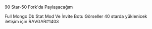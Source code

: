 90 Star-50 Fork'da Paylaşacağım

Full Mongo Db Stat Mod Ve İnvite Botu
Görseller 40 starda yüklenicek iletişim için RΛVGΛR#1403
